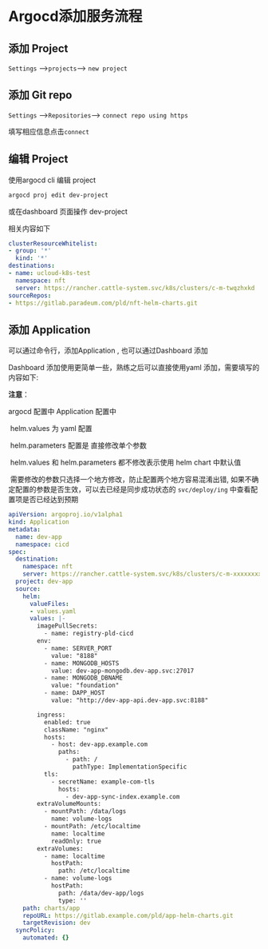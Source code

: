 # Argocd添加服务流程

## 添加 Project

`Settings` -->`projects`--> `new project`

## 添加 Git repo

`Settings` -->`Repositories`--> `connect repo using https`

填写相应信息点击`connect`

## 编辑 Project

使用argocd cli 编辑 project

```sh
argocd proj edit dev-project
```

或在dashboard 页面操作 dev-project

相关内容如下

```yaml
clusterResourceWhitelist:
- group: '*'
  kind: '*'
destinations:
- name: ucloud-k8s-test
  namespace: nft
  server: https://rancher.cattle-system.svc/k8s/clusters/c-m-twqzhxkd
sourceRepos:
- https://gitlab.paradeum.com/pld/nft-helm-charts.git
```

## 添加 Application

可以通过命令行，添加Application , 也可以通过Dashboard 添加

Dashboard 添加使用更简单一些，熟练之后可以直接使用yaml 添加，需要填写的内容如下:

**注意**：

argocd 配置中 Application 配置中

​	 helm.values 为 yaml 配置

​	 helm.parameters 配置是 直接修改单个参数

​	 helm.values 和 helm.parameters 都不修改表示使用 helm chart 中默认值

​	 需要修改的参数只选择一个地方修改，防止配置两个地方容易混淆出错, 如果不确定配置的参数是否生效，可以去已经是同步成功状态的 `svc/deploy/ing` 中查看配置项是否已经达到预期

```yaml
apiVersion: argoproj.io/v1alpha1
kind: Application
metadata:
  name: dev-app
  namespace: cicd
spec:
  destination:
    namespace: nft
    server: https://rancher.cattle-system.svc/k8s/clusters/c-m-xxxxxxxx
  project: dev-app
  source:
    helm:
      valueFiles:
      - values.yaml
      values: |-
        imagePullSecrets:
          - name: registry-pld-cicd
        env:
          - name: SERVER_PORT
            value: "8188"
          - name: MONGODB_HOSTS
            value: dev-app-mongodb.dev-app.svc:27017
          - name: MONGODB_DBNAME
            value: "foundation"
          - name: DAPP_HOST
            value: "http://dev-app-api.dev-app.svc:8188"

        ingress:
          enabled: true
          className: "nginx"
          hosts:
            - host: dev-app.example.com
              paths:
                - path: /
                  pathType: ImplementationSpecific
          tls:
            - secretName: example-com-tls
              hosts:
                - dev-app-sync-index.example.com
        extraVolumeMounts:
          - mountPath: /data/logs
            name: volume-logs
          - mountPath: /etc/localtime
            name: localtime
            readOnly: true
        extraVolumes:
          - name: localtime
            hostPath:
              path: /etc/localtime
          - name: volume-logs
            hostPath:
              path: /data/dev-app/logs
              type: ''
    path: charts/app
    repoURL: https://gitlab.example.com/pld/app-helm-charts.git
    targetRevision: dev
  syncPolicy:
    automated: {}
```

